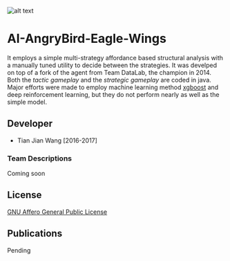 ![alt text](/docs/eagle.png)

# AI-AngryBird-Eagle-Wings
It employs a simple multi-strategy affordance based structural analysis with a manually tuned utility to decide between the strategies. It was develped on top of a fork of the agent from Team DataLab, the champion in 2014. Both the *tactic gameplay* and the *strategic gameplay* are coded in java. Major efforts were made to employ machine learning method [xgboost](https://github.com/dmlc/xgboost) and deep reinforcement learning, but they do not perform nearly as well as the simple model.

## Developer
 - Tian Jian Wang [2016-2017]


### Team Descriptions
Coming soon

## License
  [GNU Affero General Public License](https://github.com/DeMaCS-UNICAL/Angry-HEX/blob/master/LICENSE)

## Publications
 Pending
   

